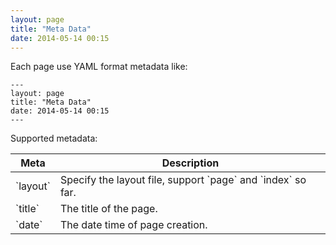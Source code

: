 ```yaml
---
layout: page
title: "Meta Data"
date: 2014-05-14 00:15
---
```


Each page use YAML format metadata like:

	---
	layout: page
	title: "Meta Data"
	date: 2014-05-14 00:15
	---

Supported metadata:

<table class="table table-bordered table-hover" markdown="1">
<thead>
<tr>
<th>Meta</th>
<th>Description</th>
</tr>
</thead>
<tbody>
<tr>
<td>`layout`</td>
<td>Specify the layout file, support `page` and `index` so far.</td>
</tr>
<tr>
<td>`title`</td>
<td>The title of the page.</td>
</tr>
<tr>
<td>`date`</td>
<td>The date time of page creation.</td>
</tr>
</tbody>
</table>

